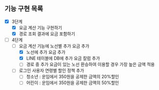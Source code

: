 ## 기능 구현 목록

- [x] 3단계
    - [x] 요금 계산 기능 구현하기
    - [x] 경로 조회 결과에 요금 포함하기
    
- [ ] 4단계 
    - [ ] 요금 계산 기능에 노선별 추가 요금 추가
        - [x] 노선에 추가 요금 추가
        - [x] LINE 테이블에 DB에 추가 요금 칼럼 추가
        - [ ] 경로 중 추가 요금이 있는 노선 환승하여 이용할 경우 가장 높은 금액 적용 
    - [ ] 로그인 사용자 연령별 할인 정책 추가
        - [ ] 청소년 : 운임에서 350원을 공제한 금액의 20%할인
        - [ ] 어린이 : 운임에서 350원을 공제한 금액의 50%할인